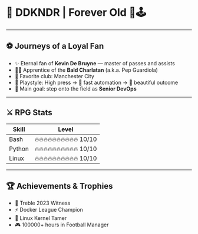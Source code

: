 # 🧙 DDKNDR | Forever Old 🏹🕹️

---

## ⚽ Journeys of a Loyal Fan
- ✨ Eternal fan of **Kevin De Bruyne** — master of passes and assists  
- 🧙‍♂️ Apprentice of the **Bald Charlatan** (a.k.a. Pep Guardiola)  
- 💎 Favorite club: Manchester City  
- 🦅 Playstyle: High press → 🤖 fast automation → 🎯 beautiful outcome  
- 🐧 Main goal: step onto the field as **Senior DevOps**

---

## ⚔️ RPG Stats
| Skill          | Level |
|----------------|:-----:|
| Bash           | 🔥🔥🔥🔥🔥🔥🔥🔥🔥🔥 10/10 |
| Python         | 🔥🔥🔥🔥🔥🔥🔥🔥🔥🔥 10/10 |
| Linux          | 🔥🔥🔥🔥🔥🔥🔥🔥🔥🔥 10/10 |

---

## 🏆 Achievements & Trophies
- 🏅 Treble 2023 Witness  
- ⚡ Docker League Champion  
- 🐧 Linux Kernel Tamer  
- 🎮 100000+ hours in Football Manager   


